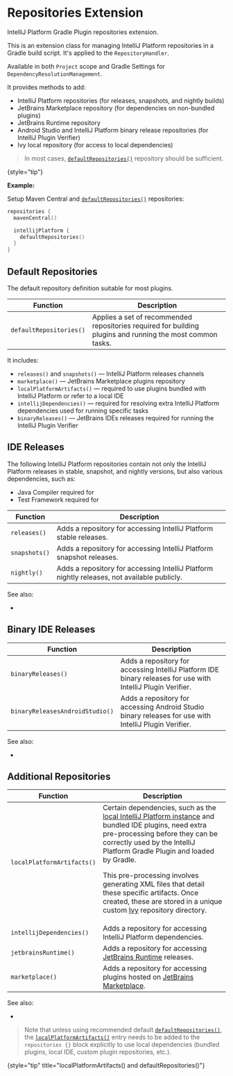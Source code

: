 <!-- Copyright 2000-2024 JetBrains s.r.o. and contributors. Use of this source code is governed by the Apache 2.0 license. -->

# Repositories Extension

<link-summary>IntelliJ Platform Gradle Plugin repositories extension.</link-summary>

<include from="tools_intellij_platform_gradle_plugin.md" element-id="faq"/>

This is an extension class for managing IntelliJ Platform repositories in a Gradle build script.
It's applied to the `RepositoryHandler`.

Available in both `Project` scope and Gradle Settings for `DependencyResolutionManagement`.

It provides methods to add:

- IntelliJ Platform repositories (for releases, snapshots, and nightly builds)
- JetBrains Marketplace repository (for dependencies on non-bundled plugins)
- JetBrains Runtime repository
- Android Studio and IntelliJ Platform binary release repositories (for IntelliJ Plugin Verifier)
- Ivy local repository (for access to local dependencies)

<snippet id="recommendedCallout">

> In most cases, [`defaultRepositories()`](tools_intellij_platform_gradle_plugin_repositories_extension.md#default-repositories) repository should be sufficient.
>
{style="tip"}

**Example:**

Setup Maven Central and [`defaultRepositories()`](tools_intellij_platform_gradle_plugin_repositories_extension.md#default-repositories) repositories:

```kotlin
repositories {
  mavenCentral()

  intellijPlatform {
    defaultRepositories()
  }
}
```

</snippet>

## Default Repositories

The default repository definition suitable for most plugins.

| Function                | Description                                                                                                |
|-------------------------|------------------------------------------------------------------------------------------------------------|
| `defaultRepositories()` | Applies a set of recommended repositories required for building plugins and running the most common tasks. |

It includes:
- `releases()` and `snapshots()` — IntelliJ Platform releases channels
- `marketplace()` — JetBrains Marketplace plugins repository
- `localPlatformArtifacts()` — required to use plugins bundled with IntelliJ Platform or refer to a local IDE
- `intellijDependencies()` — required for resolving extra IntelliJ Platform dependencies used for running specific tasks
- `binaryReleases()` — JetBrains IDEs releases required for running the IntelliJ Plugin Verifier

## IDE Releases

The following IntelliJ Platform repositories contain not only the IntelliJ Platform releases in stable, snapshot, and nightly versions, but also various dependencies, such as:
- Java Compiler required for [](tools_intellij_platform_gradle_plugin_dependencies_extension.md#code-instrumentation)
- Test Framework required for [](tools_intellij_platform_gradle_plugin_dependencies_extension.md#testing)

| Function      | Description                                                                                 |
|---------------|---------------------------------------------------------------------------------------------|
| `releases()`  | Adds a repository for accessing IntelliJ Platform stable releases.                          |
| `snapshots()` | Adds a repository for accessing IntelliJ Platform snapshot releases.                        |
| `nightly()`   | Adds a repository for accessing IntelliJ Platform nightly releases, not available publicly. |

See also:
- [](intellij_artifacts.md)

## Binary IDE Releases

| Function                        | Description                                                                                                  |
|---------------------------------|--------------------------------------------------------------------------------------------------------------|
| `binaryReleases()`              | Adds a repository for accessing IntelliJ Platform IDE binary releases for use with IntelliJ Plugin Verifier. |
| `binaryReleasesAndroidStudio()` | Adds a repository for accessing Android Studio binary releases for use with IntelliJ Plugin Verifier.        |

See also:

- [](verifying_plugin_compatibility.md)

## Additional Repositories

| Function                   | Description                                                                                                                                                                                                                                                                                                                                                                                                                                                                                          |
|----------------------------|------------------------------------------------------------------------------------------------------------------------------------------------------------------------------------------------------------------------------------------------------------------------------------------------------------------------------------------------------------------------------------------------------------------------------------------------------------------------------------------------------|
| `localPlatformArtifacts()` | Certain dependencies, such as the [local IntelliJ Platform instance](tools_intellij_platform_gradle_plugin.md#dependenciesLocalPlatform) and bundled IDE plugins, need extra pre-processing before they can be correctly used by the IntelliJ Platform Gradle Plugin and loaded by Gradle. <p>This pre-processing involves generating XML files that detail these specific artifacts. Once created, these are stored in a unique custom [Ivy](https://ant.apache.org/ivy/) repository directory.</p> |
| `intellijDependencies()`   | Adds a repository for accessing IntelliJ Platform dependencies.                                                                                                                                                                                                                                                                                                                                                                                                                                      |
| `jetbrainsRuntime()`       | Adds a repository for accessing [JetBrains Runtime](ide_development_instance.md#using-a-jetbrains-runtime-for-the-development-instance) releases.                                                                                                                                                                                                                                                                                                                                                    |
| `marketplace()`            | Adds a repository for accessing plugins hosted on [JetBrains Marketplace](https://plugins.jetbrains.com).                                                                                                                                                                                                                                                                                                                                                                                            |

See also:

- [](plugin_dependencies.md)

<snippet id="localPlatformArtifacts_required">

> Note that unless using recommended default [`defaultRepositories()`](tools_intellij_platform_gradle_plugin_repositories_extension.md#default-repositories),
> the [`localPlatformArtifacts()`](tools_intellij_platform_gradle_plugin_repositories_extension.md#additional-repositories) entry needs to be added to the `repositories {}` block
> explicitly to use local dependencies (bundled plugins, local IDE, custom plugin repositories, etc.).
>
{style="tip" title="localPlatformArtifacts() and defaultRepositories()"}

</snippet>

<include from="snippets.md" element-id="missingContent"/>
